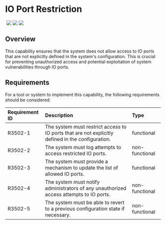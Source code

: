 # IO Port Restriction
&nbsp;![](https://img.shields.io/badge/ID-C3502-blue)&nbsp;![](https://img.shields.io/badge/Phase-Containment_%28P0003%29-blue)&nbsp;![](https://img.shields.io/badge/Category-Configuration-blue)
## Overview
This capability ensures that the system does not allow access to IO ports that are not explicitly defined in the system's configuration. This is crucial for preventing unauthorized access and potential exploitation of system vulnerabilities through IO ports.

## Requirements
For a tool or system to implement this capability, the following requirements should be considered:

| Requirement ID | Description | Type |
| :--- | :--- | :--- |
| R3502-1 | The system must restrict access to IO ports that are not explicitly defined in the configuration. | functional |
| R3502-2 | The system must log attempts to access restricted IO ports. | non-functional |
| R3502-3 | The system must provide a mechanism to update the list of allowed IO ports. | functional |
| R3502-4 | The system must notify administrators of any unauthorized access attempts to IO ports. | non-functional |
| R3502-5 | The system must be able to revert to a previous configuration state if necessary. | non-functional |